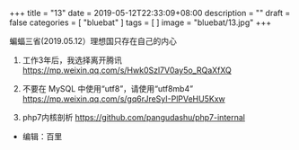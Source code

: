 +++
title = "13"
date = 2019-05-12T22:33:09+08:00
description = ""
draft = false
categories = [
    "bluebat"
]
tags = [
]
image = "bluebat/13.jpg"
+++

蝙蝠三省(2019.05.12）理想国只存在自己的内心

1. 工作3年后，我选择离开腾讯 https://mp.weixin.qq.com/s/Hwk0Szl7V0ay5o_RQaXfXQ

2. 不要在 MySQL 中使用“utf8”，请使用“utf8mb4” https://mp.weixin.qq.com/s/gq6rJreSyI-PlPVeHU5Kxw

3. php7内核剖析 https://github.com/pangudashu/php7-internal

- 编辑：百里